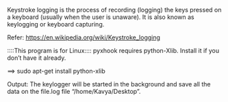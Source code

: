 Keystroke logging is the process of recording (logging) the keys pressed on a keyboard (usually when the user is unaware). It is also known as keylogging or keyboard capturing.

Refer: https://en.wikipedia.org/wiki/Keystroke_logging

::::This program is for Linux::::
pyxhook requires python-Xlib. Install it if you don’t have it already. 

==> sudo apt-get install python-xlib

Output: 
The keylogger will be started in the background and save all the data on the file.log file “/home/Kavya/Desktop”.
